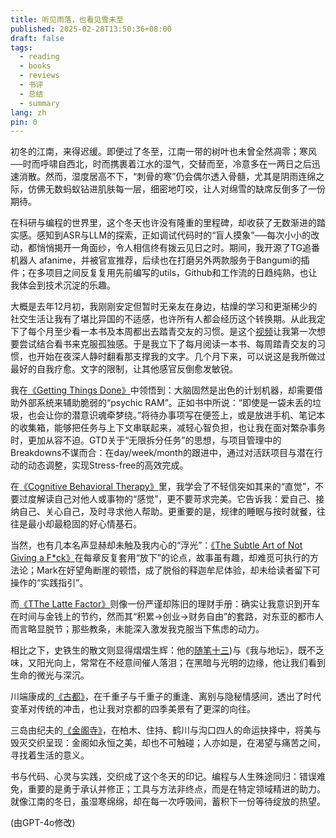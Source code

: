 ```yaml
---
title: 听见雨落，也看见雪未至
published: 2025-02-28T13:50:36+08:00
draft: false
tags:
  - reading
  - books
  - reviews
  - 书评
  - 总结
  - summary
lang: zh
pin: 0
---
```


初冬的江南，来得迟缓。即便过了冬至，江南一带的树叶也未曾全然凋零；寒风──时而呼啸自西北，时而携裹着江水的湿气，交替而至，冷意多在一两日之后迅速消散。然而，湿度居高不下，“刺骨的寒”仍会偶尔透入骨髓，尤其是阴雨连绵之际，仿佛无数蚂蚁钻进肌肤每一层，细密地叮咬，让人对绵雪的缺席反倒多了一份期待。

在科研与编程的世界里，这个冬天也许没有隆重的里程碑，却收获了无数渐进的踏实感。感知到ASR与LLM的探索，正如调试代码时的“盲人摸象”──每次小小的改动，都悄悄揭开一角面纱，令人相信终有拨云见日之时。期间，我开源了TG追番机器人 afanime，并被官宣推荐，后续也在打磨另外两款服务于Bangumi的插件；在多项目之间反复复用先前编写的utils，Github和工作流的日趋纯熟，也让我体会到技术沉淀的乐趣。

大概是去年12月初，我刚刚安定但暂时无亲友在身边，枯燥的学习和更渐稀少的社交生活让我有了堪比异国的不适感，也许所有人都会经历这个转换期。从此我定下了每个月至少看一本书及本周都出去踏青交友的习惯。是这个[视频](https://www.bilibili.com/video/BV1UMqZYVEMU/)让我第一次想要尝试结合看书来克服孤独感。于是我立下了每月阅读一本书、每周踏青交友的习惯，也开始在夜深人静时翻看那支撑我的文字。几个月下来，可以说这是我所做过最好的自我疗愈。文字的限制，让其他感官反倒愈发敏锐。

我在[《Getting Things Done》](https://www.goodreads.com/book/show/55742256)中领悟到：大脑固然是出色的计划机器，却需要借助外部系统来辅助脆弱的“psychic RAM”。正如书中所说：“即使是一袋未丢的垃圾，也会让你的潜意识魂牵梦绕。”将待办事项写在便签上，或是放进手机、笔记本的收集箱，能够把任务与上下文串联起来，减轻心智负担，也让我在面对繁杂事务时，更加从容不迫。GTD关于“无限拆分任务”的思想，与项目管理中的Breakdowns不谋而合：在day/week/month的跟进中，通过对活跃项目与潜在行动的动态调整，实现Stress-free的高效完成。

在[《Cognitive Behavioral Therapy》](https://www.goodreads.com/book/show/55742256)里，我学会了不轻信突如其来的“直觉”，不要过度解读自己对他人或事物的“感觉”，更不要苛求完美。它告诉我：爱自己、接纳自己、关心自己，及时寻求他人帮助。更重要的是，规律的睡眠与按时就餐，往往是最小却最稳固的好心情基石。

当然，也有几本名声显赫却未触及我内心的“浮光”：[《The Subtle Art of Not Giving a F\*ck》](https://www.goodreads.com/book/show/28257707-the-subtle-art-of-not-giving-a-f-ck)在每章反复套用“放下”的论点，故事虽有趣，却难觅可执行的方法论；Mark在好望角断崖的顿悟，成了脱俗的释迦牟尼体验，却未给读者留下可操作的“实践指引”。

而[《TThe Latte Factor》](https://www.goodreads.com/book/show/42672465-the-latte-factor)则像一份严谨却陈旧的理财手册：确实让我意识到开车在时间与金钱上的节约，然而其“积累→创业→财务自由”的套路，对东亚的都市人而言略显脱节；那些教条，未能深入激发我克服当下焦虑的动力。

相比之下，史铁生的散文则显得熠熠生辉：他的[随笔十三](https://www.douban.com/doubanapp/dispatch/book/2058479))与《我与地坛》，既不乏味，又阳光向上，常常在不经意间催人落泪；在黑暗与光明的边缘，他让我们看到生命的微光与深沉。

川端康成的[《古都》](https://www.douban.com/doubanapp/dispatch/book/25788092)，在千重子与千重子的重逢、离别与隐秘情感间，透出了时代变革对传统的冲击，也让我对京都的四季美景有了更深的向往。

三岛由纪夫的[《金阁寺》](https://book.douban.com/subject/3391248)，在柏木、住持、鹤川与沟口四人的命运抉择中，将美与毁灭交织呈现：金阁如永恒之美，却也不可触碰；人亦如是，在渴望与痛苦之间，寻找着生活的意义。

书与代码、心灵与实践，交织成了这个冬天的印记。编程与人生殊途同归：错误难免，重要的是勇于承认并修正；工具与方法非终点，而是在特定领域精进的助力。就像江南的冬日，虽湿寒绵绵，却在每一次呼吸间，蓄积下一份等待绽放的热望。

(由GPT-4o修改)
